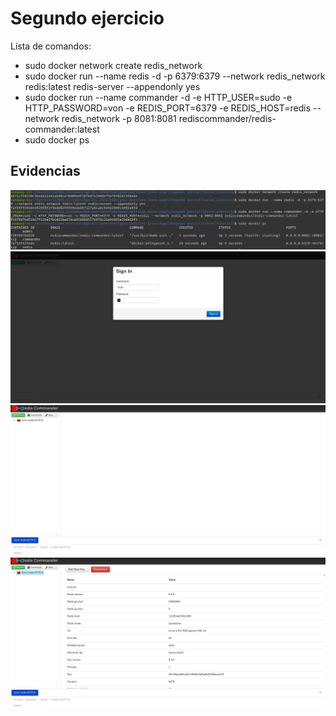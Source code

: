 # Segundo ejercicio

Lista de comandos: 
- sudo docker network create redis_network
- sudo docker run --name redis -d -p 6379:6379 --network redis_network redis:latest redis-server --appendonly yes
- sudo docker run --name commander -d -e HTTP_USER=sudo -e HTTP_PASSWORD=von -e REDIS_PORT=6379 -e REDIS_HOST=redis --network redis_network -p 8081:8081 rediscommander/redis-commander:latest
- sudo docker ps

## Evidencias

![Primera evidencia](primera_evidencia.png)
![Segunda evidencia](segunda_evidencia.png)
![Tercera evidencia](tercera_evidencia.png)
![Cuarto evidencia](cuarta_evidencia.png)